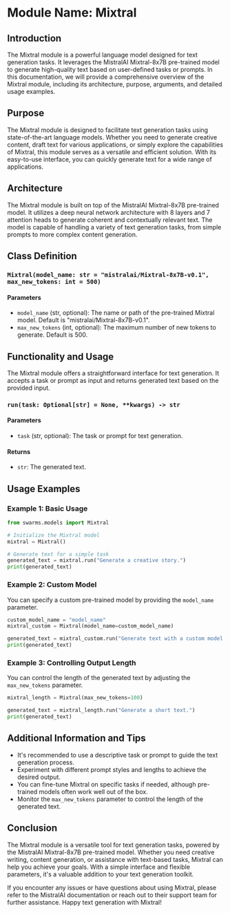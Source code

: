 # Module Name: Mixtral

## Introduction
The Mixtral module is a powerful language model designed for text generation tasks. It leverages the MistralAI Mixtral-8x7B pre-trained model to generate high-quality text based on user-defined tasks or prompts. In this documentation, we will provide a comprehensive overview of the Mixtral module, including its architecture, purpose, arguments, and detailed usage examples.

## Purpose
The Mixtral module is designed to facilitate text generation tasks using state-of-the-art language models. Whether you need to generate creative content, draft text for various applications, or simply explore the capabilities of Mixtral, this module serves as a versatile and efficient solution. With its easy-to-use interface, you can quickly generate text for a wide range of applications.

## Architecture
The Mixtral module is built on top of the MistralAI Mixtral-8x7B pre-trained model. It utilizes a deep neural network architecture with 8 layers and 7 attention heads to generate coherent and contextually relevant text. The model is capable of handling a variety of text generation tasks, from simple prompts to more complex content generation.

## Class Definition
### `Mixtral(model_name: str = "mistralai/Mixtral-8x7B-v0.1", max_new_tokens: int = 500)`

#### Parameters
- `model_name` (str, optional): The name or path of the pre-trained Mixtral model. Default is "mistralai/Mixtral-8x7B-v0.1".
- `max_new_tokens` (int, optional): The maximum number of new tokens to generate. Default is 500.

## Functionality and Usage
The Mixtral module offers a straightforward interface for text generation. It accepts a task or prompt as input and returns generated text based on the provided input.

### `run(task: Optional[str] = None, **kwargs) -> str`

#### Parameters
- `task` (str, optional): The task or prompt for text generation.

#### Returns
- `str`: The generated text.

## Usage Examples
### Example 1: Basic Usage

```python
from swarms.models import Mixtral

# Initialize the Mixtral model
mixtral = Mixtral()

# Generate text for a simple task
generated_text = mixtral.run("Generate a creative story.")
print(generated_text)
```

### Example 2: Custom Model

You can specify a custom pre-trained model by providing the `model_name` parameter.

```python
custom_model_name = "model_name"
mixtral_custom = Mixtral(model_name=custom_model_name)

generated_text = mixtral_custom.run("Generate text with a custom model.")
print(generated_text)
```

### Example 3: Controlling Output Length

You can control the length of the generated text by adjusting the `max_new_tokens` parameter.

```python
mixtral_length = Mixtral(max_new_tokens=100)

generated_text = mixtral_length.run("Generate a short text.")
print(generated_text)
```

## Additional Information and Tips
- It's recommended to use a descriptive task or prompt to guide the text generation process.
- Experiment with different prompt styles and lengths to achieve the desired output.
- You can fine-tune Mixtral on specific tasks if needed, although pre-trained models often work well out of the box.
- Monitor the `max_new_tokens` parameter to control the length of the generated text.

## Conclusion
The Mixtral module is a versatile tool for text generation tasks, powered by the MistralAI Mixtral-8x7B pre-trained model. Whether you need creative writing, content generation, or assistance with text-based tasks, Mixtral can help you achieve your goals. With a simple interface and flexible parameters, it's a valuable addition to your text generation toolkit.

If you encounter any issues or have questions about using Mixtral, please refer to the MistralAI documentation or reach out to their support team for further assistance. Happy text generation with Mixtral!